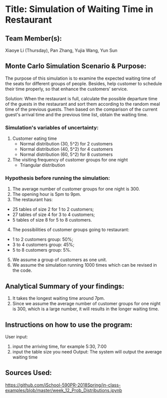 # Title: Simulation of Waiting Time in Restaurant

## Team Member(s):
Xiaoye Li (Thursday), Pan Zhang, Yujia Wang, Yun Sun


## Monte Carlo Simulation Scenario & Purpose:

The purpose of this simulation is to examine the expected waiting time of the seats for different groups of people.
Besides, help customer to schedule their time properly, so that enhance the customers’ service.

Solution:
When the restaurant is full, calculate the possible departure time of the guests in the restaurant
and sort them according to the random meal time of the previous guests.
Then based on the comparison of the current guest's arrival time and the previous time list,
obtain the waiting time.

### Simulation's variables of uncertainty:

1. Customer eating time
    - Normal distribution (30, 5^2) for 2 customers
    - Normal distribution (40, 5^2) for 4 customers
    - Normal distribution (60, 5^2) for 8 customers
2. The visiting frequency of customer groups for one night
    - Triangular distribution


### Hypothesis before running the simulation:

1. The average number of customer groups for one night is 300.
2. The opening hour is 5pm to 9pm.
3. The restaurant has:
  - 25 tables of size 2 for 1 to 2 customers; 
  - 27 tables of size 4 for 3 to 4 customers; 
  - 5 tables of size 8 for 5 to 8 customers.
4. The possibilities of customer groups going to restaurant: 
  - 1 to 2 customers group: 50%; 
  - 3 to 4 customers group: 45%; 
  - 5 to 8 customers group: 5%.
5. We assume a group of customers as one unit.
6. We assume the simulation running 1000 times which can be revised in the code.


## Analytical Summary of your findings:
1. It takes the longest waiting time around 7pm.
2. Since we assume the average number of customer groups for one night is 300, which is a large number,
it will results in the longer waiting time. 

## Instructions on how to use the program:

User input:
1. input the arriving time, for example 5:30, 7:00
2. input the table size you need
Output:
The system will output the average waiting time

## Sources Used:
https://github.com/iSchool-590PR-2018Spring/in-class-examples/blob/master/week_12_Prob_Distributions.ipynb

